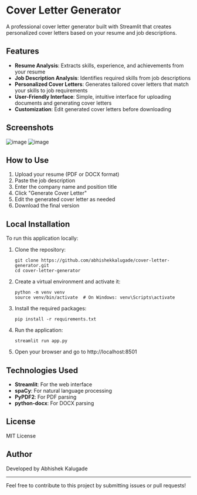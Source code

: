 # Cover Letter Generator

A professional cover letter generator built with Streamlit that creates personalized cover letters based on your resume and job descriptions.

## Features

- **Resume Analysis**: Extracts skills, experience, and achievements from your resume
- **Job Description Analysis**: Identifies required skills from job descriptions
- **Personalized Cover Letters**: Generates tailored cover letters that match your skills to job requirements
- **User-Friendly Interface**: Simple, intuitive interface for uploading documents and generating cover letters
- **Customization**: Edit generated cover letters before downloading

## Screenshots
![image](https://github.com/user-attachments/assets/8d985492-bed2-4abe-b4d6-57e4aa66b488)
![image](https://github.com/user-attachments/assets/f0d0df3a-4c8f-420a-a9c6-82faa7718416)




## How to Use

1. Upload your resume (PDF or DOCX format)
2. Paste the job description
3. Enter the company name and position title
4. Click "Generate Cover Letter"
5. Edit the generated cover letter as needed
6. Download the final version

## Local Installation

To run this application locally:

1. Clone the repository:
   ```
   git clone https://github.com/abhishekkalugade/cover-letter-generator.git
   cd cover-letter-generator
   ```

2. Create a virtual environment and activate it:
   ```
   python -m venv venv
   source venv/bin/activate  # On Windows: venv\Scripts\activate
   ```

3. Install the required packages:
   ```
   pip install -r requirements.txt
   ```

4. Run the application:
   ```
   streamlit run app.py
   ```

5. Open your browser and go to http://localhost:8501

## Technologies Used

- **Streamlit**: For the web interface
- **spaCy**: For natural language processing
- **PyPDF2**: For PDF parsing
- **python-docx**: For DOCX parsing

## License

MIT License

## Author

Developed by Abhishek Kalugade

---

Feel free to contribute to this project by submitting issues or pull requests! 
